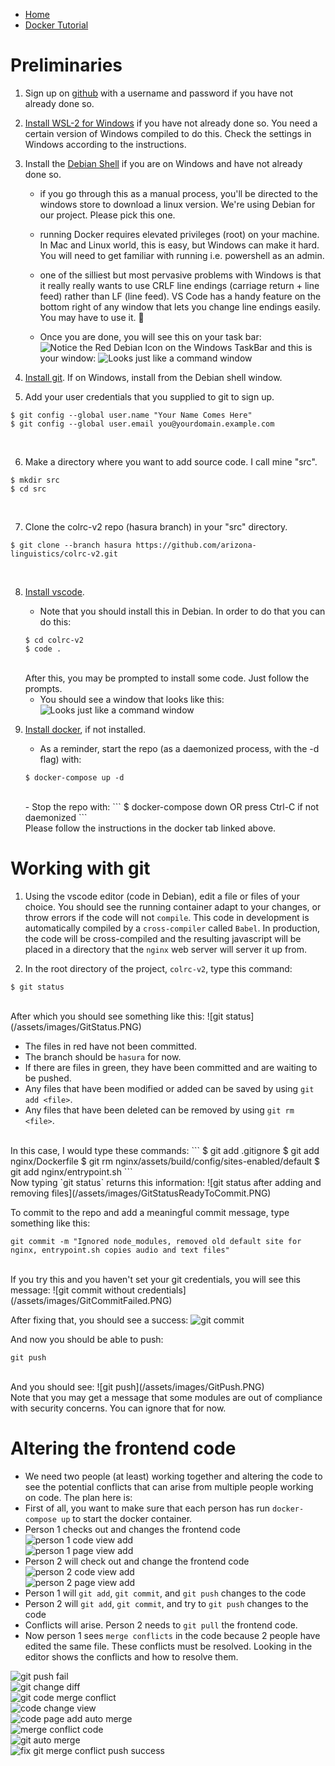 - [Home](README.md)
- [Docker Tutorial](docker.md)

# Preliminaries

1. Sign up on [github](http://github.com) with a username and password if you have not already done so.<br/>

2. [Install WSL-2 for Windows](https://docs.microsoft.com/en-us/windows/wsl/install-win10) if you have not already done so. You need a certain version of Windows compiled to do this. Check the settings in Windows according to the instructions.<br/>

3. Install the [Debian Shell](https://docs.docker.com/docker-for-windows/wsl/#develop-with-docker-and-wsl-2) if you are on Windows and have not already done so.<br/>

    - if you go through this as a manual process, you'll be directed to the windows store to download a linux version.  We're using Debian for our project. Please pick this one.<br/>

    - running Docker requires elevated privileges (root) on your machine.  In Mac and Linux world, this is easy, but Windows can make it hard.  You will need to get familiar with running i.e. powershell as an admin.<br/>

    - one of the silliest but most pervasive problems with Windows is that it really really wants to use CRLF line endings (carriage return + line feed) rather than LF (line feed).  VS Code has a handy feature on the bottom right of any window that lets you change line endings easily.  You may have to use it.  :slightly_smiling_face:<br/>

    - Once you are done, you will see this on your task bar:
    ![Notice the Red Debian Icon on the Windows TaskBar](/assets/images/DebianToolBar.PNG)
    and this is your window:
    ![Looks just like a command window](/assets/images/DebianShell.PNG)<br/>

4. [Install git](https://git-scm.com/book/en/v2/Getting-Started-Installing-Git). If on Windows, install from the Debian shell window.<br/>

5. Add your user credentials that you supplied to git to sign up.
```
$ git config --global user.name "Your Name Comes Here"
$ git config --global user.email you@yourdomain.example.com
```
<br/>

6. Make a directory where you want to add source code. I call mine "src".
```
$ mkdir src
$ cd src
```
<br/>

7. Clone the colrc-v2 repo (hasura branch) in your "src" directory.
```
$ git clone --branch hasura https://github.com/arizona-linguistics/colrc-v2.git
```
<br/>

8. [Install vscode](https://code.visualstudio.com/download).<br/>

    - Note that you should install this in Debian. In order to do that you can do this:
    ```
    $ cd colrc-v2
    $ code .
    ```
    <br/>
    After this, you may be prompted to install some code. Just follow the prompts.<br/>

    - You should see a window that looks like this:
    ![Looks just like a command window](/assets/images/vscode-colrc-v2.png)<br/>

9. [Install docker](docker.md), if not installed.<br/>
    - As a reminder, start the repo (as a daemonized process, with the -d flag) with:
    ```
    $ docker-compose up -d
    ```
    <br/>
    - Stop the repo with:
    ```
    $ docker-compose down
    OR press Ctrl-C if not daemonized
    ```
    </br>
    Please follow the instructions in the docker tab linked above.</br>

# Working with git

1. Using the vscode editor (code in Debian), edit a file or files of your choice. You should see the running container adapt to your changes, or throw errors if the code will not `compile`. This code in development is automatically compiled by a `cross-compiler` called `Babel`. In production, the code will be cross-compiled and the resulting javascript will be placed in a directory that the `nginx` web server will server it up from.<br/>

2. In the root directory of the project, `colrc-v2`, type this command:
```
$ git status
```
<br/>
After which you should see something like this:
![git status](/assets/images/GitStatus.PNG)<br/>

- The files in red have not been committed.
- The branch should be `hasura` for now.
- If there are files in green, they have been committed and are waiting to be pushed.
- Any files that have been modified or added can be saved by using `git add <file>`.
- Any files that have been deleted can be removed by using `git rm <file>`.
</br>
In this case, I would type these commands:
```
$ git add .gitignore
$ git add nginx/Dockerfile
$ git rm nginx/assets/build/config/sites-enabled/default
$ git add nginx/entrypoint.sh
```
<br/>
Now typing `git status` returns this information:
![git status after adding and removing files](/assets/images/GitStatusReadyToCommit.PNG)<br/>

To commit to the repo and add a meaningful commit message, type something like this:
```
git commit -m "Ignored node_modules, removed old default site for nginx, entrypoint.sh copies audio and text files"
```
<br/>
If you try this and you haven't set your git credentials, you will see this message:
![git commit without credentials](/assets/images/GitCommitFailed.PNG)<br/>

After fixing that, you should see a success:
![git commit](/assets/images/GitCommitSuccess.PNG)<br/>

And now you should be able to push:
```
git push
```
<br/>
And you should see:
![git push](/assets/images/GitPush.PNG)<br/>
Note that you may get a message that some modules are out of compliance with security concerns. You can ignore that for now.

# Altering the frontend code

- We need two people (at least) working together and altering the code to see the potential conflicts that can arise from multiple people working on code. The plan here is:
- First of all, you want to make sure that each person has run `docker-compose up` to start the docker container.
- Person 1 checks out and changes the frontend code
![person 1 code view add](/assets/images/codeViewAdd.PNG)<br/>
![person 1 page view add](/assets/images/pageViewAdd.PNG)<br/>
- Person 2 will check out and change the frontend code
![person 2 code view add](/assets/images/codeViewAdd2.PNG)<br/>
![person 2 page view add](/assets/images/pageViewAdd2.PNG)<br/>
- Person 1 will `git add`, `git commit`, and `git push` changes to the code
- Person 2 will `git add`, `git commit`, and try to `git push` changes to the code
- Conflicts will arise. Person 2 needs to `git pull` the frontend code.
- Now person 1 sees `merge conflicts` in the code because 2 people have edited the same file. These conflicts must be resolved. Looking in the editor shows the conflicts and how to resolve them.

![git push fail](/assets/images/GitPushFail.PNG)<br/>
![git change diff](/assets/images/GitChangeDiff.PNG)<br/>
![git code merge conflict](/assets/images/gitCodeMergeConflict.PNG)<br/>
![code change view](/assets/images/CodeChangeView.PNG)<br/>
![code page add auto merge](/assets/images/codePageAddAutoMerge.PNG)<br/>
![merge conflict code](/assets/images/mergeConflictCode.PNG)<br/>
![git auto merge](/assets/images/GitAutoMerge.PNG)<br/>
![fix git merge conflict push success](/assets/images/fixGitMergeConflictPushSuccess.PNG)<br/>

